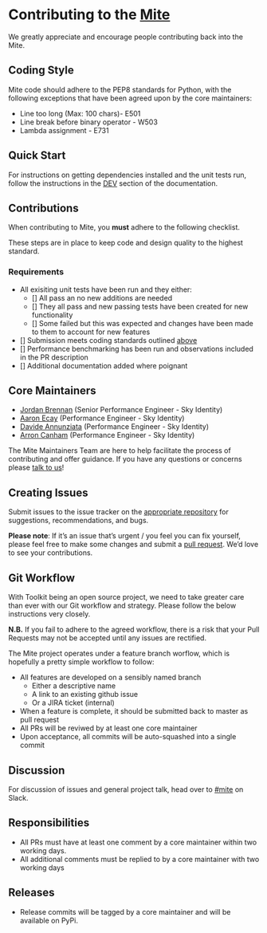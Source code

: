 # Contributing to the [Mite](https://github.com/sky-uk/mite)

We greatly appreciate and encourage people contributing back into the Mite.

## Coding Style

Mite code should adhere to the PEP8 standards for Python, with the following
exceptions that have been agreed upon by the core maintainers:

 * Line too long (Max: 100 chars)- E501
 * Line break before binary operator - W503
 * Lambda assignment - E731

## Quick Start

For instructions on getting dependencies installed and the unit tests run,
follow the instructions in the [DEV](https://github.com/sky-uk/mite/blob/master/DEV.md)
section of the documentation.

## Contributions

When contributing to Mite, you **must** adhere to the
following checklist.

These steps are in place to keep code and design quality to the highest
standard.

### Requirements

  * All exisiting unit tests have been run and they either:
    - [] All pass an no new additions are needed
    - [] They all pass and new passing tests have been created for new functionality
    - [] Some failed but this was expected and changes have been made to them to account for new features
  * [] Submission meets coding standards outlined [above](##coding-style)
  * [] Performance benchmarking has been run and observations included in the PR description
  * [] Additional documentation added where poignant 

## Core Maintainers

  * [Jordan Brennan](https://github.com/jb098) (Senior Performance Engineer - Sky Identity)
  * [Aaron Ecay](https://github.com/aecay) (Performance Engineer - Sky Identity)
  * [Davide Annunziata](https://github.com/DavAnnunz) (Performance Engineer - Sky Identity)
  * [Arron Canham](https://github.com/arroncanhamskyuk) (Performance Engineer - Sky Identity)

The Mite Maintainers Team are here to help facilitate the process of contributing
and offer guidance. If you have any questions or concerns please [talk to us](https://sky.slack.com/messages/mite)!

## Creating Issues

Submit issues to the issue tracker on the [appropriate
repository](https://github.com/sky-uk/mite) for suggestions,
recommendations, and bugs.

**Please note**: If it’s an issue that’s urgent / you feel you can fix yourself,
please feel free to make some changes and submit a [pull
request](https://github.com/sky-uk/mite/pulls). We’d love to see your contributions.

## Git Workflow

With Toolkit being an open source project, we need to take greater care than
ever with our Git workflow and strategy. Please follow the below instructions
very closely.

**N.B.** If you fail to adhere to the agreed workflow, there is a risk that your
Pull Requests may not be accepted until any issues are rectified.

The Mite project operates under a feature branch worflow, which is hopefully
a pretty simple workflow to follow:

 * All features are developed on a sensibly named branch
   - Either a descriptive name
   - A link to an existing github issue
   - Or a JIRA ticket (internal)
 * When a feature is complete, it should be submitted back to master as pull request
 * All PRs will be reviwed by at least one core maintainer
 * Upon acceptance, all commits will be auto-squashed into a single commit

## Discussion

For discussion of issues and general project talk, head over to
[#mite](http://sky.slack.com/messages/mite) on Slack.

## Responsibilities

* All PRs must have at least one comment by a core maintainer within two working days.
* All additional comments must be replied to by a core maintainer with two working days

## Releases

* Release commits will be tagged by a core maintainer and will be available on PyPi.
